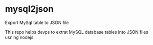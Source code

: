 # mysql2json
Export MySql table to JSON file

This repo helps devps to extrat MySQL database tables into JSON files usning nodejs.
